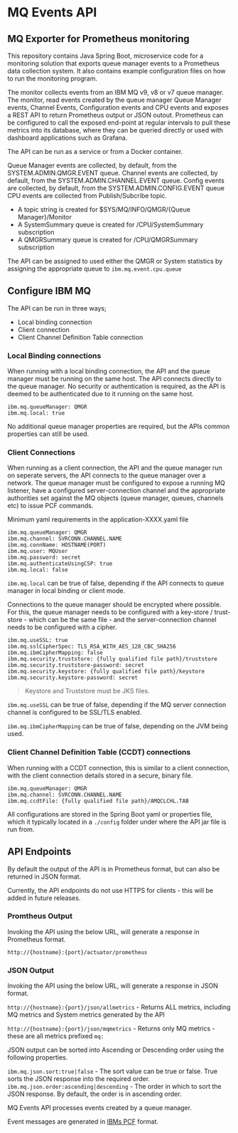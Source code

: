 # MQ Events API

## MQ Exporter for Prometheus monitoring

This repository contains Java Spring Boot, microservice code for a monitoring solution that exports queue manager events to a Prometheus data collection system.  It also contains example configuration files on how to run the monitoring program.

The monitor collects events from an IBM MQ v9, v8 or v7 queue manager.  The monitor, read events created by the queue manager Queue Manager events, Channel Events, Configuration events and CPU events and exposes a REST API to return Prometheus output or JSON outout.  Prometheus can be configured to call the exposed end-point at regular intervals to pull these metrics into its database, where they can be queried directly or used with dashboard applications such as Grafana.

The API can be run as a service or from a Docker container.

Queue Manager events are collected, by default, from the SYSTEM.ADMIN.QMGR.EVENT queue.
Channel events are collected, by default, from the SYSTEM.ADMIN.CHANNEL.EVENT queue.
Config events are collected, by default, from the SYSTEM.ADMIN.CONFIG.EVENT queue
CPU events are collected from Publish/Subcribe topic.
* A topic string is created for $SYS/MQ/INFO/QMGR/{Queue Manager}/Monitor
* A SystemSummary queue is created for /CPU/SystemSummary subscription
* A QMGRSummary queue is created for /CPU/QMGRSummary subscription
  
The API can be assigned to used either the QMGR or System statistics by assigning the appropriate queue to 	`ibm.mq.event.cpu.queue`

## Configure IBM MQ

The API can be run in three ways;

* Local binding connection
* Client connection
* Client Channel Definition Table connection

### Local Binding connections

When running with a local binding connection, the API and the queue manager must be running on the same host.  The API connects directly to the queue manager.  No security or authentication is required, as the API is deemed to be authenticated due to it running on the same host.

```
ibm.mq.queueManager: QMGR
ibm.mq.local: true
```

No additional queue manager properties are required, but the APIs common properties can still be used.

### Client Connections

When running as a client connection, the API and the queue manager run on seperate servers, the API connects to the queue manager over a network.  The queue manager must be configured to expose a running MQ listener, have a configured server-connection channel and the appropriate authorities set against the MQ objects (queue manager, queues, channels etc) to issue PCF commands.

Minimum yaml requirements in the application-XXXX.yaml file

```
ibm.mq.queueManager: QMGR
ibm.mq.channel: SVRCONN.CHANNEL.NAME
ibm.mq.connName: HOSTNAME(PORT)
ibm.mq.user: MQUser
ibm.mq.password: secret
ibm.mq.authenticateUsingCSP: true
ibm.mq.local: false
```

`ibm.mq.local` can be true of false, depending if the API connects to queue manager in local binding or client mode.


Connections to the queue manager should be encrypted where possible.  For this, the queue manager needs to be configured with a key-store / trust-store - which can be the same file - and the server-connection channel needs to be configured with a cipher.

```
ibm.mq.useSSL: true
ibm.mq.sslCipherSpec: TLS_RSA_WITH_AES_128_CBC_SHA256
ibm.mq.ibmCipherMapping: false 
ibm.mq.security.truststore: {fully qualified file path}/truststore 
ibm.mq.security.truststore-password: secret
ibm.mq.security.keystore: {fully qualified file path}/keystore 
ibm.mq.security.keystore-password: secret
```
> Keystore and Truststore must be JKS files.

`ibm.mq.useSSL` can be true of false, depending if the MQ server connection channel is configured to be SSL/TLS enabled.

`ibm.mq.ibmCipherMapping` can be true of false, depending on the JVM being used.

### Client Channel Definition Table (CCDT) connections

When running with a CCDT connection, this is similar to a client connection, with the client connection details stored in a secure, binary file.

```
ibm.mq.queueManager: QMGR
ibm.mq.channel: SVRCONN.CHANNEL.NAME   
ibm.mq.ccdtFile: {fully qualified file path}/AMQCLCHL.TAB 
```

All configurations are stored in the Spring Boot yaml or properties file, which it typically located in a `./config` folder under where the API jar file is run from.

## API Endpoints

By default the output of the API is in Prometheus format, but can also be returned in JSON format.

Currently, the API endpoints do not use HTTPS for clients - this will be added in future releases.

### Promtheus Output 

Invoking the API using the below URL, will generate a response in Prometheus format.

`http://{hostname}:{port}/actuator/prometheus`

### JSON Output 

Invoking the API using the below URL, will generate a response in JSON format.

`http://{hostname}:{port}/json/allmetrics` - Returns ALL metrics, including MQ metrics and System metrics generated by the API

`http://{hostname}:{port}/json/mqmetrics` - Returns only MQ metrics - these are all metrics prefixed `mq:`

JSON output can be sorted into Ascending or Descending order using the following properties.

`ibm.mq.json.sort:true|false` - The sort value can be true or false.  True sorts the JSON response into the required order.
`ibm.mq.json.order:ascending|descending` - The order in which to sort the JSON response. By default, the order is in ascending order.


MQ Events API processes events created by a queue manager.

Event messages are generated in [IBMs PCF](https://www.ibm.com/support/knowledgecenter/SSFKSJ_9.1.0/com.ibm.mq.adm.doc/q020000_.htm) format. 

